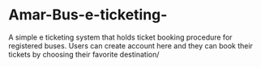 # Amar-Bus-e-ticketing-
A simple e ticketing system that holds ticket booking procedure for registered buses. Users can create account here and they can book their tickets by choosing their favorite destination/
